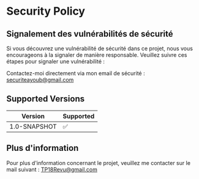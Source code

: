 # Security Policy

## Signalement des vulnérabilités de sécurité

Si vous découvrez une vulnérabilité de sécurité dans ce projet, nous vous encourageons à la signaler de manière responsable. Veuillez suivre ces étapes pour signaler une vulnérabilité :

Contactez-moi directement via mon email de sécurité : securiteayoub@gmail.com

## Supported Versions

|    Version     |      Supported     |
| -------------- | ------------------ |
| 1.0-SNAPSHOT   | :white_check_mark: |


## Plus d'information

Pour plus d'information concernant le projet, veuillez me contacter sur le mail suivant : TP18Revu@gmail.com
